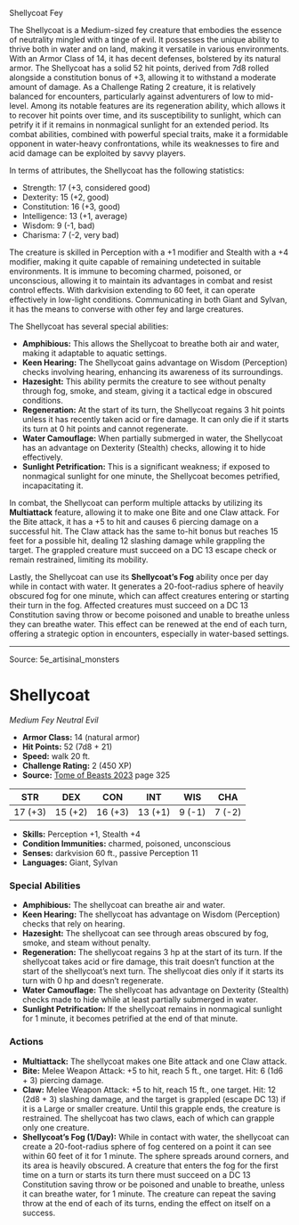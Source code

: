 <MonsterName/>Shellycoat</MonsterName>
<CreatureType/>Fey</CreatureType>

<summary>The Shellycoat is a Medium-sized fey creature that embodies the essence of neutrality mingled with a tinge of evil. It possesses the unique ability to thrive both in water and on land, making it versatile in various environments. With an Armor Class of 14, it has decent defenses, bolstered by its natural armor. The Shellycoat has a solid 52 hit points, derived from 7d8 rolled alongside a constitution bonus of +3, allowing it to withstand a moderate amount of damage. As a Challenge Rating 2 creature, it is relatively balanced for encounters, particularly against adventurers of low to mid-level. Among its notable features are its regeneration ability, which allows it to recover hit points over time, and its susceptibility to sunlight, which can petrify it if it remains in nonmagical sunlight for an extended period. Its combat abilities, combined with powerful special traits, make it a formidable opponent in water-heavy confrontations, while its weaknesses to fire and acid damage can be exploited by savvy players.</summary>

<detail>

In terms of attributes, the Shellycoat has the following statistics:
- Strength: 17 (+3, considered good)
- Dexterity: 15 (+2, good)
- Constitution: 16 (+3, good)
- Intelligence: 13 (+1, average)
- Wisdom: 9 (-1, bad)
- Charisma: 7 (-2, very bad)

The creature is skilled in Perception with a +1 modifier and Stealth with a +4 modifier, making it quite capable of remaining undetected in suitable environments. It is immune to becoming charmed, poisoned, or unconscious, allowing it to maintain its advantages in combat and resist control effects. With darkvision extending to 60 feet, it can operate effectively in low-light conditions. Communicating in both Giant and Sylvan, it has the means to converse with other fey and large creatures.

The Shellycoat has several special abilities:
- **Amphibious:** This allows the Shellycoat to breathe both air and water, making it adaptable to aquatic settings.
- **Keen Hearing:** The Shellycoat gains advantage on Wisdom (Perception) checks involving hearing, enhancing its awareness of its surroundings.
- **Hazesight:** This ability permits the creature to see without penalty through fog, smoke, and steam, giving it a tactical edge in obscured conditions.
- **Regeneration:** At the start of its turn, the Shellycoat regains 3 hit points unless it has recently taken acid or fire damage. It can only die if it starts its turn at 0 hit points and cannot regenerate.
- **Water Camouflage:** When partially submerged in water, the Shellycoat has an advantage on Dexterity (Stealth) checks, allowing it to hide effectively.
- **Sunlight Petrification:** This is a significant weakness; if exposed to nonmagical sunlight for one minute, the Shellycoat becomes petrified, incapacitating it.

In combat, the Shellycoat can perform multiple attacks by utilizing its **Multiattack** feature, allowing it to make one Bite and one Claw attack. For the Bite attack, it has a +5 to hit and causes 6 piercing damage on a successful hit. The Claw attack has the same to-hit bonus but reaches 15 feet for a possible hit, dealing 12 slashing damage while grappling the target. The grappled creature must succeed on a DC 13 escape check or remain restrained, limiting its mobility.

Lastly, the Shellycoat can use its **Shellycoat’s Fog** ability once per day while in contact with water. It generates a 20-foot-radius sphere of heavily obscured fog for one minute, which can affect creatures entering or starting their turn in the fog. Affected creatures must succeed on a DC 13 Constitution saving throw or become poisoned and unable to breathe unless they can breathe water. This effect can be renewed at the end of each turn, offering a strategic option in encounters, especially in water-based settings.</detail>



---

Source: 5e_artisinal_monsters

# Shellycoat

*Medium* *Fey* *Neutral Evil*

- **Armor Class:** 14 (natural armor)
- **Hit Points:** 52 (7d8 + 21)
- **Speed:** walk 20 ft.
- **Challenge Rating:** 2 (450 XP)
- **Source:** [Tome of Beasts 2023](https://koboldpress.com/kpstore/product/tome-of-beasts-1-2023-edition/) page 325

| STR | DEX | CON | INT | WIS | CHA |
| --- | --- | --- | --- | --- | --- |
| 17 (+3) | 15 (+2) | 16 (+3) | 13 (+1) | 9 (-1) | 7 (-2) |

- **Skills:** Perception +1, Stealth +4
- **Condition Immunities:** charmed, poisoned, unconscious
- **Senses:** darkvision 60 ft., passive Perception 11
- **Languages:** Giant, Sylvan

### Special Abilities

- **Amphibious:** The shellycoat can breathe air and water.
- **Keen Hearing:** The shellycoat has advantage on Wisdom (Perception) checks that rely on hearing.
- **Hazesight:** The shellycoat can see through areas obscured by fog, smoke, and steam without penalty.
- **Regeneration:** The shellycoat regains 3 hp at the start of its turn. If the shellycoat takes acid or fire damage, this trait doesn’t function at the start of the shellycoat’s next turn. The shellycoat dies only if it starts its turn with 0 hp and doesn’t regenerate.
- **Water Camouflage:** The shellycoat has advantage on Dexterity (Stealth) checks made to hide while at least partially submerged in water.
- **Sunlight Petrification:** If the shellycoat remains in nonmagical sunlight for 1 minute, it becomes petrified at the end of that minute.

### Actions

- **Multiattack:** The shellycoat makes one Bite attack and one Claw attack.
- **Bite:** Melee Weapon Attack: +5 to hit, reach 5 ft., one target. Hit: 6 (1d6 + 3) piercing damage.
- **Claw:** Melee Weapon Attack: +5 to hit, reach 15 ft., one target. Hit: 12 (2d8 + 3) slashing damage, and the target is grappled (escape DC 13) if it is a Large or smaller creature. Until this grapple ends, the creature is restrained. The shellycoat has two claws, each of which can grapple only one creature.
- **Shellycoat’s Fog (1/Day):** While in contact with water, the shellycoat can create a 20-foot-radius sphere of fog centered on a point it can see within 60 feet of it for 1 minute. The sphere spreads around corners, and its area is heavily obscured. A creature that enters the fog for the first time on a turn or starts its turn there must succeed on a DC 13 Constitution saving throw or be poisoned and unable to breathe, unless it can breathe water, for 1 minute. The creature can repeat the saving throw at the end of each of its turns, ending the effect on itself on a success.


